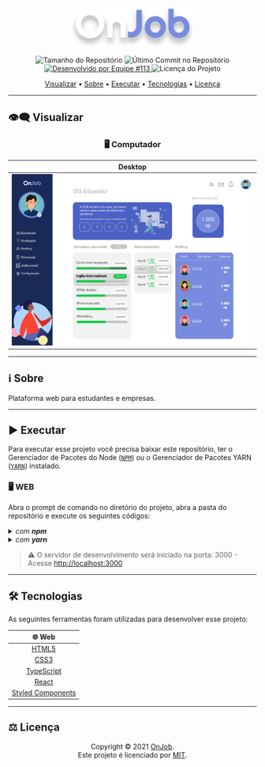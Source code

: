 <p align="center">
  <img alt="OnJob" src=".github/banner.svg" width="250px"/>
<p>

<p align="center"> 
  <img alt="Tamanho do Repositório" src="https://img.shields.io/github/repo-size/rafaelfachinelli/OnJob?color=798BDE&style=for-the-badge">
  <img alt="Último Commit no Repositório" src="https://img.shields.io/github/last-commit/rafaelfachinelli/OnJob?color=798BDE&style=for-the-badge">
  <a href="https://github.com/USUÁRIO">
    <img alt="Desenvolvido por Equipe #113" src="https://img.shields.io/badge/Equipe-113-%798BDE?color=798BDE&style=for-the-badge">
  </a>
  <img alt="Licença do Projeto" src="https://img.shields.io/github/license/rafaelfachinelli/OnJob?color=798BDE&style=for-the-badge"/>
<p>

<p align="center">
 <a href="#eye_speech_bubble-visualizar">Visualizar</a> •
 <a href="#information_source-sobre">Sobre</a> •
 <a href="#arrow_forward-executar">Executar</a> •
 <a href="#hammer_and_wrench-tecnologias">Tecnologias</a> •
 <a href="#balance_scale-licença">Licença</a>
</p>

---
## :eye_speech_bubble: **Visualizar**

<div align="center">

### :desktop_computer: Computador
  
|Desktop|
|:---:|
|<kbd><img src=".github/desktop_demo.png" alt="Desktop"/></kbd>|

</div>
  
---
## :information_source: Sobre

Plataforma web para estudantes e empresas.

---
## :arrow_forward: **Executar**

Para executar esse projeto você precisa baixar este repositório, ter o Gerenciador de Pacotes do Node ([`NPM`](https://www.npmjs.com/get-npm)) ou o Gerenciador de Pacotes YARN ([`YARN`](https://yarnpkg.com/getting-started)) instalado.

### :desktop_computer: **WEB**

Abra o prompt de comando no diretório do projeto, abra a pasta do repositório e execute os seguintes códigos:

<details>
  <summary><i>com <b>npm</b></i></summary>
  
  ```bash
  # Instalar dependências
  $ npm install

  # Iniciar o servidor de desenvolvimento
  $ npm start
  ```
  
</details>

<details>
  <summary><i>com <b>yarn</b></i></summary>
  
  ```bash
  # Instalar dependências
  $ yarn

  # Iniciar o servidor de desenvolvimento
  $ yarn start

  ```

</details>

> ⚠️ O servidor de desenvolvimento será iniciado na porta: 3000 - Acesse <http://localhost:3000>

---
## :hammer_and_wrench: **Tecnologias**

As seguintes ferramentas foram utilizadas para desenvolver esse projeto:

<div align="center">

|:globe_with_meridians: Web|
|:---:|
|[HTML5](https://developer.mozilla.org/pt-BR/docs/Web/HTML/HTML5)|
|[CSS3](https://www.w3schools.com/css/)|
|[TypeScript](https://www.typescriptlang.org)|
|[React](https://reactjs.org)|
|[Styled Components](https://styled-components.com)|

</div>

---
## :balance_scale: **Licença**

<div align="center">

Copyright © 2021 [OnJob](https://github.com/rafaelfachinelli/OnJob).<br />
Este projeto é licenciado por [MIT](./LICENSE).

</div>
